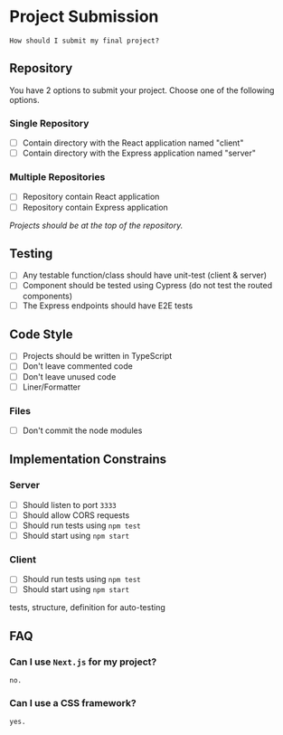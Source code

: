 # Project Submission

    How should I submit my final project?

## Repository

You have 2 options to submit your project. Choose one of the following options.

### Single Repository

* [ ] Contain directory with the React application named "client"
* [ ] Contain directory with the Express application named "server"

### Multiple Repositories

* [ ] Repository contain React application
* [ ] Repository contain Express application

_Projects should be at the top of the repository._

## Testing

* [ ] Any testable function/class should have unit-test (client & server)
* [ ] Component should be tested using Cypress (do not test the routed components)
* [ ] The Express endpoints should have E2E tests

## Code Style

* [ ] Projects should be written in TypeScript
* [ ] Don't leave commented code
* [ ] Don't leave unused code
* [ ] Liner/Formatter

### Files

* [ ] Don't commit the node modules

## Implementation Constrains

### Server

* [ ] Should listen to port `3333`
* [ ] Should allow CORS requests
* [ ] Should run tests using `npm test`
* [ ] Should start using `npm start`

### Client

* [ ] Should run tests using `npm test`
* [ ] Should start using `npm start`

tests, structure, definition for auto-testing

## FAQ

### Can I use `Next.js` for my project?

    no.

### Can I use a CSS framework?

    yes.

